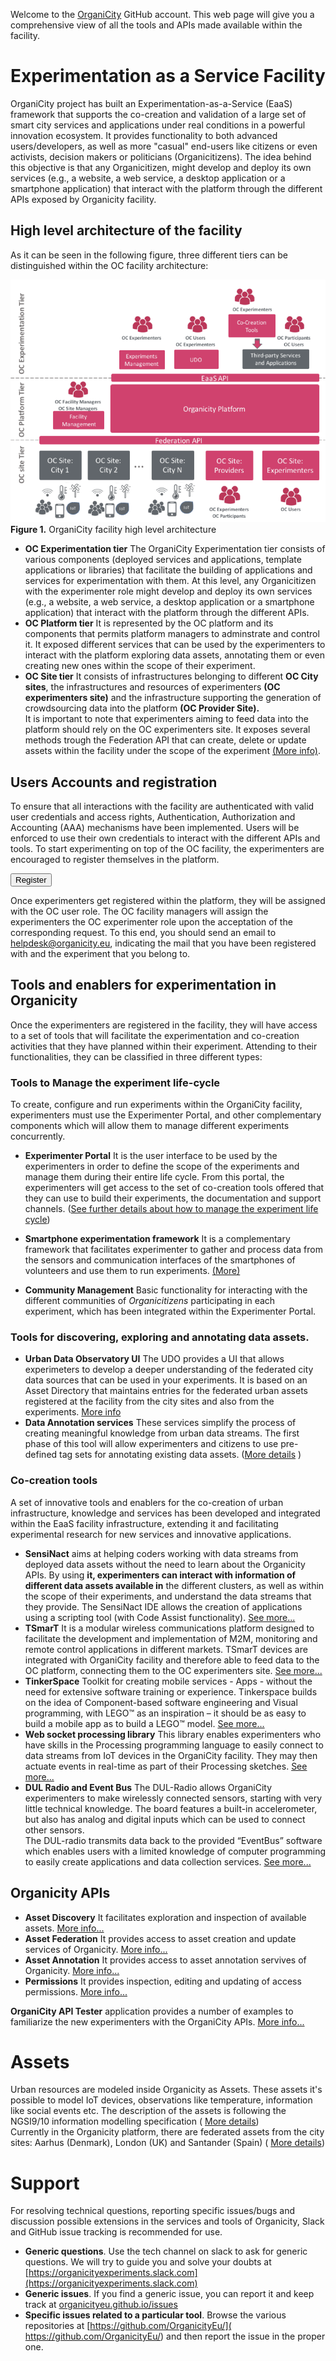 Welcome to the [OrganiCity](http://organicity.eu) GitHub account. This web page will give you a comprehensive view of all the tools and APIs made available within the facility.

# Experimentation as a Service Facility

OrganiCity project has built an Experimentation-as-a-Service (EaaS) framework that supports the co-creation and validation of a large set of smart city services and applications under real conditions in a powerful innovation ecosystem. It provides functionality to both advanced users/developers, as well as more "casual" end-users like citizens or even activists, decision makers or politicians (Organicitizens). The idea behind this objective is that any Organicitizen, might develop and deploy its own services (e.g., a website, a web service, a desktop application or a smartphone application) that interact with the platform through the different APIs exposed by Organicity facility.

## High level architecture of the facility

As it can be seen in the following figure, three different tiers can be distinguished within the OC facility architecture:

![OC Facility](./images/facility.png)  
**Figure 1\.** OrganiCity facility high level architecture

*   **OC Experimentation tier** The OrganiCity Experimentation tier consists of various components (deployed services and applications, template applications or libraries) that facilitate the building of applications and services for experimentation with them. At this level, any Organicitizen with the experimenter role might develop and deploy its own services (e.g., a website, a web service, a desktop application or a smartphone application) that interact with the platform through the different APIs.
*   **OC Platform tier** It is represented by the OC platform and its components that permits platform managers to adminstrate and control it. It exposed different services that can be used by the experimenters to interact with the platform exploring data assets, annotating them or even creating new ones within the scope of their experiment.
*   **OC Site tier** It consists of infrastructures belonging to different **OC City sites**, the infrastructures and resources of experimenters **(OC experimenters site)** and the infrastructure supporting the generation of crowdsourcing data into the platform **(OC Provider Site).**  
    It is important to note that experimenters aiming to feed data into the platform should rely on the OC experimenters site. It exposes several methods trough the Federation API that can create, delete or update assets within the facility under the scope of the experiment [(More info)](/HowToPushAnAsset).

## Users Accounts and registration

To ensure that all interactions with the facility are authenticated with valid user credentials and access rights, Authentication, Authorization and Accounting (AAA) mechanisms have been implemented. Users will be enforced to use their own credentials to interact with the different APIs and tools. To start experimenting on top of the OC facility, the experimenters are encouraged to register themselves in the platform.

<a href="https://accounts.organicity.eu/realms/organicity/protocol/openid-connect/auth?client_id=account&redirect_uri=https%3A%2F%2Faccounts.organicity.eu%2Frealms%2Forganicity%2Faccount%2Flogin-redirect&state=0%2Ffbef2e8c-5990-4caf-b4ee-26fe03f96ab4&response_type=code">
<button class="oc-button" >Register</button>
</a>  

Once experimenters get registered within the platform, they will be assigned with the OC user role. The OC facility managers will assign the experimenters the OC experimenter role upon the acceptation of the corresponding request. To this end, you should send an email to [helpdesk@organicity.eu](mailto:helpdesk@organicity.eu), indicating the mail that you have been registered with and the experiment that you belong to.

## Tools and enablers for experimentation in Organicity

Once the experimenters are registered in the facility, they will have access to a set of tools that will facilitate the experimentation and co-creation activities that they have planned within their experiment. Attending to their functionalities, they can be classified in three different types:

### Tools to Manage the experiment life-cycle 
To create, configure and run experiments within the OrganiCity facility, experimenters must use the Experimenter Portal, and other complementary components which will allow them to manage different experiments concurrently.

* **Experimenter Portal** It is the user interface to be used by the experimenters in order to define the scope of the experiments and manage them during their entire life cycle. From this portal, the experimenters will get access to the set of co-creation tools offered that they can use to build their experiments, the documentation and support channels. ([See further details about how to manage the experiment life cycle](/ExperimenterPortal))
    
* **Smartphone experimentation framework** It is a complementary framework that facilitates experimenter to gather and process data from the sensors and communication interfaces of the smartphones of volunteers and use them to run experiments. [(More)](https://organicityeu.github.io/set.html)

* **Community Management** Basic functionality for interacting with the different communities of _Organicitizens_ participating in each experiment, which has been integrated within the Experimenter Portal.

### Tools for discovering, exploring and annotating data assets.

*   **Urban Data Observatory UI** The UDO provides a UI that allows experimeters to develop a deeper understanding of the federated city data sources that can be used in your experiments. It is based on an Asset Directory that maintains entries for the federated urban assets registered at the facility from the city sites and also from the experiments. [More info](/UrbanDataObservatory)
*   **Data Annotation services** These services simplify the process of creating meaningful knowledge from urban data streams. The first phase of this tool will allow experimenters and citizens to use pre-defined tag sets for annotating existing data assets. ([More details](/AssetAnnotationService) )

### Co-creation tools
A set of innovative tools and enablers for the co-creation of urban infrastructure, knowledge and services has been developed and integrated within the EaaS facility infrastructure, extending it and facilitating experimental research for new services and innovative applications.

*   **SensiNact** aims at helping coders working with data streams from deployed data assets without the need to learn about the Organicity APIs. By using **it, experimenters can interact with information of different data assets available in** the different clusters, as well as within the scope of their experiments, and understand the data streams that they provide. The SensiNact IDE allows the creation of applications using a scripting tool (with Code Assist functionality). [See more...](https://organicityeu.github.io/tools/sensinact/)
*   **TSmarT** It is a modular wireless communications platform designed to facilitate the development and implementation of M2M, monitoring and remote control applications in different markets. TSmarT devices are integrated with OrganiCity facility and therefore able to feed data to the OC platform, connecting them to the OC experimenters site. [See more...](https://organicityeu.github.io/TSmarT/)
*   **TinkerSpace** Toolkit for creating mobile services - Apps - without the need for extensive software training or experience. Tinkerspace builds on the idea of Component-based software engineering and Visual programming, with LEGO™ as an inspiration – it should be as easy to build a mobile app as to build a LEGO™ model. [See more...](http://www.tinkerspace.eu)
*   **Web socket processing library** This library enables experimenters who have skills in the Processing programming language to easily connect to data streams from IoT devices in the OrganiCity facility. They may then actuate events in real-time as part of their Processing sketches. [See more...](https://github.com/OrganicityEu/Processing-Websocket-Library)
*   **DUL Radio and Event Bus** The DUL-Radio allows OrganiCity experimenters to make wirelessly connected sensors, starting with very little technical knowledge. The board features a built-in accelerometer, but also has analog and digital inputs which can be used to connect other sensors.  
    The DUL-radio transmits data back to the provided “EventBus” software which enables users with a limited knowledge of computer programming to easily create applications and data collection services. [See more...](https://organicityeu.github.io/EventBus/)

## Organicity APIs

*   **Asset Discovery** It facilitates exploration and inspection of available assets. [More info...](http://organicityeu.github.io/api/AssetDiscovery.html)
*   **Asset Federation** It provides access to asset creation and update services of Organicity. [More info...](/HowToPushAnAsset)
*   **Asset Annotation**  It provides access to asset annotation servives of Organicity. [More info...](http://organicityeu.github.io/api/Annotation.html)
*   **Permissions** It provides inspection, editing and updating of access permissions. [More info...](http://organicityeu.github.io/api/Permissions.html)

**OrganiCity API Tester** application provides a number of examples to familiarize the new experimenters with the OrganiCity APIs. [More info...](https://github.com/OrganicityEu/OrganiCityTesterAPIapp)

# Assets

Urban resources are modeled inside Organicity as Assets. These assets it's possible to model IoT devices, observations like temperature, information like social events etc. The description of the assets is following the NGSI9/10 information modelling specification ( [More details](/AssetDataModel))  
Currently in the Organicity platform, there are federated assets from the city sites: Aarhus (Denmark), London (UK) and Santander (Spain) ( [More details](/FederatedDataAssets))

# Support

For resolving technical questions, reporting specific issues/bugs and discussion possible extensions in the services and tools of Organicity, Slack and GitHub issue tracking is recommended for use.

*   **Generic questions**. Use the tech channel on slack to ask for generic questions. We will try to guide you and solve your doubts at [https://organicityexperiments.slack.com](https://organicityexperiments.slack.com)
*   **Generic issues**. If you find a generic issue, you can report it and keep track at [organicityeu.github.io/issues](https://github.com/OrganicityEu/organicityeu.github.io/issues)
*   **Specific issues related to a particular tool**. Browse the various repositories at [https://github.com/OrganicityEu/]( https://github.com/OrganicityEu/) and then report the issue in the proper one.
